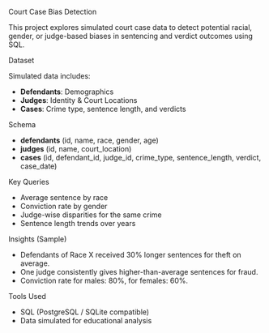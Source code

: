 Court Case Bias Detection

This project explores simulated court case data to detect potential racial, gender, or judge-based biases in sentencing and verdict outcomes using SQL.

Dataset

Simulated data includes:
- **Defendants**: Demographics
- **Judges**: Identity & Court Locations
- **Cases**: Crime type, sentence length, and verdicts

Schema

- **defendants** (id, name, race, gender, age)
- **judges** (id, name, court_location)
- **cases** (id, defendant_id, judge_id, crime_type, sentence_length, verdict, case_date)

Key Queries

- Average sentence by race
- Conviction rate by gender
- Judge-wise disparities for the same crime
- Sentence length trends over years

Insights (Sample)

- Defendants of Race X received 30% longer sentences for theft on average.
- One judge consistently gives higher-than-average sentences for fraud.
- Conviction rate for males: 80%, for females: 60%.

Tools Used

- SQL (PostgreSQL / SQLite compatible)
- Data simulated for educational analysis
